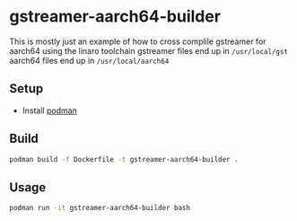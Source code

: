 # gstreamer-aarch64-builder

This is mostly just an example of how to cross complile gstreamer for aarch64 using the linaro toolchain
gstreamer files end up in `/usr/local/gst`
aarch64 files end up in `/usr/local/aarch64`

## Setup

- Install [podman](https://podman.io/)

## Build

```bash
podman build -f Dockerfile -t gstreamer-aarch64-builder .
```

## Usage

```bash
podman run -it gstreamer-aarch64-builder bash
```
